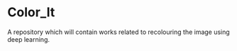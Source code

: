 # Color_It
A repository which will contain works related to recolouring the image using deep learning.
